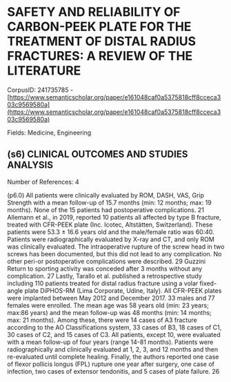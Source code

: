 # SAFETY AND RELIABILITY OF CARBON-PEEK PLATE FOR THE TREATMENT OF DISTAL RADIUS FRACTURES: A REVIEW OF THE LITERATURE

CorpusID: 241735785 - [https://www.semanticscholar.org/paper/e161048caf0a5375818cff8cceca303c9569580a](https://www.semanticscholar.org/paper/e161048caf0a5375818cff8cceca303c9569580a)

Fields: Medicine, Engineering

## (s6) CLINICAL OUTCOMES AND STUDIES ANALYSIS
Number of References: 4

(p6.0) All patients were clinically evaluated by ROM, DASH, VAS, Grip Strength with a mean follow-up of 15.7 months (min: 12 months; max: 19 months). None of the 15 patients had postoperative complications. 21 Allemann et al., in 2019, reported 10 patients all affected by type B fracture, treated with CFR-PEEK plate (Inc. Icotec, Altstätten, Switzerland). These patients were 53.3 ± 16.6 years old and the male/female ratio was 60:40. Patients were radiographically evaluated by X-ray and CT, and only ROM was clinically evaluated. The intraoperative rupture of the screw head in two screws has been documented, but this did not lead to any complication. No other peri-or postoperative complications were described. 29 Guzzini  Return to sporting activity was conceded after 3 months without any complication. 27 Lastly, Tarallo et al. published a retrospective study including 110 patients treated for distal radius fracture using a volar fixed-angle plate DiPHOS-RM (Lima Corporate, Udine, Italy). All CFR-PEEK plates were implanted between May 2012 and December 2017. 33 males and 77 females were enrolled. The mean age was 58 years old (min: 23 years; max:86 years) and the mean follow-up was 48 months (min: 14 months; max: 21 months). Among these, there were 14 cases of A3 fracture according to the AO Classifications system, 33 cases of B3, 18 cases of C1, 30 cases of C2, and 15 cases of C3. All patients, except 10, were evaluated with a mean follow-up of four years (range 14-81 months). Patients were radiographically and clinically evaluated at 1, 2, 3, and 12 months and then re-evaluated until complete healing. Finally, the authors reported one case of flexor pollicis longus (FPL) rupture one year after surgery, one case of infection, two cases of extensor tendonitis, and 5 cases of plate failure. 26 
